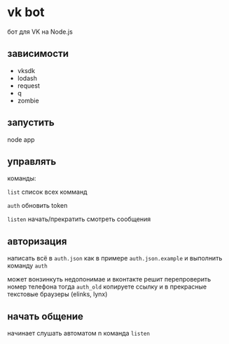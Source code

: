 vk bot
=======
бот для VK на Node.js



зависимости
-----
* vksdk
* lodash
* request
* q
* zombie


запустить
-------
node app


управлять 
-------
команды:

`list` список всех комманд

`auth` обновить token

`listen` начать/прекратить смотреть сообщения


авторизация
--------
написать всё в `auth.json`
как в примере `auth.json.example`
и выполнить команду `auth`


может вонзинкуть недопонимае и вконтакте решит перепроверить номер телефона
тогда `auth_old` копируете ссылку и в прекрасные текстовые браузеры (elinks, lynx)



начать общение
--------
начинает слушать автоматом
n команда `listen`


